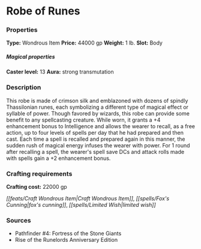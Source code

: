 ﻿---
Title: "Robe of Runes"
Type: "Wondrous Item"
Price: "44000 gp"
Weight: "1 lb."
Slot: "Body"
Caster level: "13"
Aura: "strong transmutation"
Description: |
  "This robe is made of crimson silk and emblazoned with dozens of spindly Thassilonian runes, each symbolizing a different type of magical effect or syllable of power. Though favored by wizards, this robe can provide some benefit to any spellcasting creature. While worn, it grants a +4 enhancement bonus to Intelligence and allows the wearer to recall, as a free action, up to four levels of spells per day that he had prepared and then cast. Each time a spell is recalled and prepared again in this manner, the sudden rush of magical energy infuses the wearer with power. For 1 round after recalling a spell, the wearer's spell save DCs and attack rolls made with spells gain a +2 enhancement bonus."
Crafting cost: "22000 gp"
Sources: "['Pathfinder #4: Fortress of the Stone Giants', 'Rise of the Runelords Anniversary Edition']"
---

# Robe of Runes

### Properties

**Type:** Wondrous Item **Price:** 44000 gp **Weight:** 1 lb. **Slot:** Body

##### Magical properties

**Caster level:** 13 **Aura:** strong transmutation

### Description

This robe is made of crimson silk and emblazoned with dozens of spindly Thassilonian runes, each symbolizing a different type of magical effect or syllable of power. Though favored by wizards, this robe can provide some benefit to any spellcasting creature. While worn, it grants a +4 enhancement bonus to Intelligence and allows the wearer to recall, as a free action, up to four levels of spells per day that he had prepared and then cast. Each time a spell is recalled and prepared again in this manner, the sudden rush of magical energy infuses the wearer with power. For 1 round after recalling a spell, the wearer's spell save DCs and attack rolls made with spells gain a +2 enhancement bonus.

### Crafting requirements

**Crafting cost:** 22000 gp

_[[feats/Craft Wondrous Item|Craft Wondrous Item]]_, _[[spells/Fox's Cunning|fox's cunning]]_, _[[spells/Limited Wish|limited wish]]_

### Sources

* Pathfinder #4: Fortress of the Stone Giants
* Rise of the Runelords Anniversary Edition